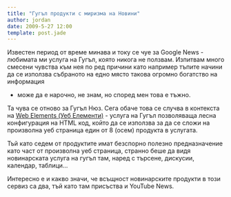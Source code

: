 ```yaml
---
title: "Гугъл продукти с миризма на Новини"
author: jordan
date: 2009-5-27 12:00
template: post.jade
---
```


Известен период от време минава и току се чуе за Google News - любимата
ми услуга на Гугъл, която никога не ползвам. Изпитвам много смесени
чувства към нея по ред причини като например тъпите начини да се
използва събраното на едно място такова огромно богатство на информация
- може да е нарочно, не знам, но според мен това е тъжно.

Та чува се отново за Гугъл Нюз. Сега обаче това се случва в контекста на
[Web Elements (Уеб
Елементи)](http://www.google.com/webelements/ "Google Web Elements") -
услуга на Гугъл позволяваща лесна конфигурация на HTML код, който да се
използва за да се сложи на произволна уеб страница един от 8 (осем)
продукта в услугата.

Тъй като седем от продуктите имат безспорно полезно предназначение като
част от произволна уеб страница, странно беше да видя новинарската
услуга на гугъл там, наред с търсене, дискусии, календар, таблици...

Интересно е и какво значи, че всъщност новинарските продукти в този
сервиз са два, тъй като там присъства и YouTube News.
